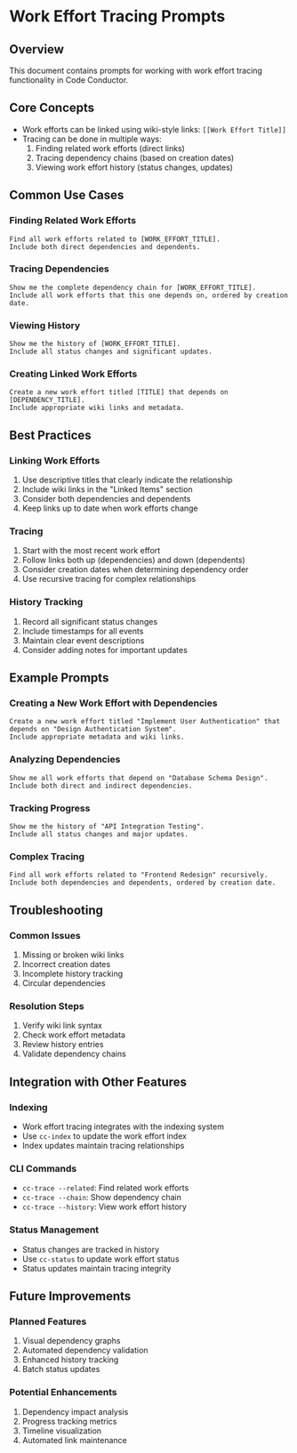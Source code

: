 # Work Effort Tracing Prompts

## Overview
This document contains prompts for working with work effort tracing functionality in Code Conductor.

## Core Concepts
- Work efforts can be linked using wiki-style links: `[[Work Effort Title]]`
- Tracing can be done in multiple ways:
  1. Finding related work efforts (direct links)
  2. Tracing dependency chains (based on creation dates)
  3. Viewing work effort history (status changes, updates)

## Common Use Cases

### Finding Related Work Efforts
```
Find all work efforts related to [WORK_EFFORT_TITLE].
Include both direct dependencies and dependents.
```

### Tracing Dependencies
```
Show me the complete dependency chain for [WORK_EFFORT_TITLE].
Include all work efforts that this one depends on, ordered by creation date.
```

### Viewing History
```
Show me the history of [WORK_EFFORT_TITLE].
Include all status changes and significant updates.
```

### Creating Linked Work Efforts
```
Create a new work effort titled [TITLE] that depends on [DEPENDENCY_TITLE].
Include appropriate wiki links and metadata.
```

## Best Practices

### Linking Work Efforts
1. Use descriptive titles that clearly indicate the relationship
2. Include wiki links in the "Linked Items" section
3. Consider both dependencies and dependents
4. Keep links up to date when work efforts change

### Tracing
1. Start with the most recent work effort
2. Follow links both up (dependencies) and down (dependents)
3. Consider creation dates when determining dependency order
4. Use recursive tracing for complex relationships

### History Tracking
1. Record all significant status changes
2. Include timestamps for all events
3. Maintain clear event descriptions
4. Consider adding notes for important updates

## Example Prompts

### Creating a New Work Effort with Dependencies
```
Create a new work effort titled "Implement User Authentication" that depends on "Design Authentication System".
Include appropriate metadata and wiki links.
```

### Analyzing Dependencies
```
Show me all work efforts that depend on "Database Schema Design".
Include both direct and indirect dependencies.
```

### Tracking Progress
```
Show me the history of "API Integration Testing".
Include all status changes and major updates.
```

### Complex Tracing
```
Find all work efforts related to "Frontend Redesign" recursively.
Include both dependencies and dependents, ordered by creation date.
```

## Troubleshooting

### Common Issues
1. Missing or broken wiki links
2. Incorrect creation dates
3. Incomplete history tracking
4. Circular dependencies

### Resolution Steps
1. Verify wiki link syntax
2. Check work effort metadata
3. Review history entries
4. Validate dependency chains

## Integration with Other Features

### Indexing
- Work effort tracing integrates with the indexing system
- Use `cc-index` to update the work effort index
- Index updates maintain tracing relationships

### CLI Commands
- `cc-trace --related`: Find related work efforts
- `cc-trace --chain`: Show dependency chain
- `cc-trace --history`: View work effort history

### Status Management
- Status changes are tracked in history
- Use `cc-status` to update work effort status
- Status updates maintain tracing integrity

## Future Improvements

### Planned Features
1. Visual dependency graphs
2. Automated dependency validation
3. Enhanced history tracking
4. Batch status updates

### Potential Enhancements
1. Dependency impact analysis
2. Progress tracking metrics
3. Timeline visualization
4. Automated link maintenance